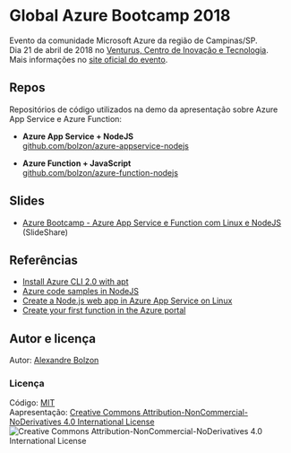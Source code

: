 
# Global Azure Bootcamp 2018

Evento da comunidade Microsoft Azure da região de Campinas/SP.  
Dia 21 de abril de 2018 no [Venturus, Centro de Inovação e Tecnologia](http://venturus.org.br).  
Mais informações no [site oficial do evento](https://global.azurebootcamp.net).

## Repos

Repositórios de código utilizados na demo da apresentação sobre Azure App Service e Azure Function:

- **Azure App Service + NodeJS**  
[github.com/bolzon/azure-appservice-nodejs](https://github.com/bolzon/azure-appservice-nodejs)

- **Azure Function + JavaScript**  
[github.com/bolzon/azure-function-nodejs](https://github.com/bolzon/azure-function-nodejs)

## Slides

- [Azure Bootcamp - Azure App Service e Function com Linux e NodeJS](https://slideshare.net/AlexandreBolzon/azure-bootcamp-azure-app-service-e-function-com-linux-e-nodejs/) (SlideShare)

## Referências

- [Install Azure CLI 2.0 with apt](https://docs.microsoft.com/en-us/cli/azure/install-azure-cli-apt?view=azure-cli-latest)
- [Azure code samples in NodeJS](https://azure.microsoft.com/en-us/resources/samples/?platform=nodejs&sort=0)
- [Create a Node.js web app in Azure App Service on Linux](https://docs.microsoft.com/en-us/azure/app-service/containers/quickstart-nodejs?view=azure-node-latest)
- [Create your first function in the Azure portal](https://docs.microsoft.com/en-us/azure/azure-functions/functions-create-first-azure-function)

## Autor e licença

Autor: [Alexandre Bolzon](https://about.me/bolzon)  

### Licença

Código: [MIT](https://opensource.org/licenses/MIT)  
Aapresentação: [Creative Commons Attribution-NonCommercial-NoDerivatives 4.0 International License](https://creativecommons.org/licenses/by-nc-nd/4.0/)  
![Creative Commons Attribution-NonCommercial-NoDerivatives 4.0 International License](https://i.creativecommons.org/l/by-nc-nd/4.0/88x31.Png)

